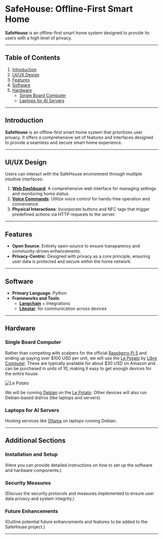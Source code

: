 
# SafeHouse: Offline-First Smart Home

**SafeHouse** is an offline-first smart home system designed to provide its users with a high level of privacy.

---

## Table of Contents

1. [Introduction](#introduction)
2. [UI/UX Design](#uiux-design)
3. [Features](#features)
4. [Software](#software)
5. [Hardware](#hardware)
    - [Single Board Computer](#single-board-computer)
    - [Laptops for AI Servers](#laptops-for-ai-servers)

---

## Introduction

**SafeHouse** is an offline-first smart home system that prioritizes user privacy. It offers a comprehensive set of features and interfaces designed to provide a seamless and secure smart home experience.

---

## UI/UX Design

Users can interact with the SafeHouse environment through multiple intuitive interfaces:

1. **[Web Dashboard](Dashboard.md)**: A comprehensive web interface for managing settings and monitoring home status.
2. **[Voice Commands](docs/UX/Voice)**: Utilize voice control for hands-free operation and convenience.
3. **Physical Interactions**: Incorporate buttons and NFC tags that trigger predefined actions via HTTP requests to the server.

---

## Features

- **Open Source**: Entirely open-source to ensure transparency and community-driven enhancements.
- **Privacy-Centric**: Designed with privacy as a core principle, ensuring user data is protected and secure within the home network.

---

## Software

- **Primary Language**: Python
- **Frameworks and Tools**:
  - [**Langchain**](https://langchain.com) + Integrations
  - [**Litestar**](https://github.com/litestar-org/litestar): for communication across devices

---

## Hardware

### Single Board Computer

Rather than competing with scalpers for the official [Raspberry Pi 5](https://www.raspberrypi.com/products/raspberry-pi-5/) and ending up paying over $100 USD per unit, we will use the [Le Potato](https://libre.computer/products/aml-s905x-cc/) by [Libre Computer](https://libre.computer/). These are typically available for about $30 USD on Amazon and can be purchased in units of 10, making it easy to get enough devices for the entire house.

![Le Potato](https://libre.computer/api/products/aml-s905x-cc/gallery/8.webp)

We will be running [Debian](https://www.debian.org/) on the [Le Potato](https://libre.computer/products/aml-s905x-cc/). Other devices will also run Debian-based distros (like laptops and servers).

### Laptops for AI Servers

Hosting services like [Ollama](https://ollama.com) on laptops running Debian.

---

## Additional Sections

### Installation and Setup

(Here you can provide detailed instructions on how to set up the software and hardware components.)

### Security Measures

(Discuss the security protocols and measures implemented to ensure user data privacy and system integrity.)

### Future Enhancements

(Outline potential future enhancements and features to be added to the SafeHouse project.)

---


